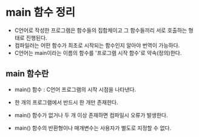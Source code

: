 # main 함수 정리

- C언어로 작성한 프로그램은 함수들의 집합체이고 그 함수들끼리 서로 호출하는 형태로 진행된다.
- 컴파일러는 어떤 함수가 최초로 시작되는 함수인지 알아야 번역이 가능하다.
- C언어는 main이라는 이름의 함수를 '프로그램 시작 함수'로 약속(정의)한다.


## main 함수란

- main() 함수 : C언어 프로그램의 시작 시점을 나타낸다.

- 한 개의 프로그램에서 반드시 한 개만 존재한다.
- main() 함수가 없거나 두 개 이상 존재하면 컴파일시 오류가 발생한다.
- main() 함수의 반환형이나 매개변수는 사용자가 별도로 지정할 수 없다.